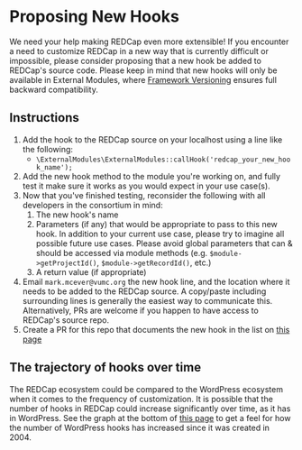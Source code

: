# Proposing New Hooks

We need your help making REDCap even more extensible!  If you encounter a need to customize REDCap in a new way that is currently difficult or impossible, please consider proposing that a new hook be added to REDCap's source code.  Please keep in mind that new hooks will only be available in External Modules, where [Framework Versioning](versions/README.md) ensures full backward compatibility.

## Instructions
1. Add the hook to the REDCap source on your localhost using a line like the following:
    - `\ExternalModules\ExternalModules::callHook('redcap_your_new_hook_name');`
1. Add the new hook method to the module you're working on, and fully test it make sure it works as you would expect in your use case(s).
1. Now that you've finished testing, reconsider the following with all developers in the consortium in mind:
    1. The new hook's name
    1. Parameters (if any) that would be appropriate to pass to this new hook.  In addition to your current use case, please try to imagine all possible future use cases.  Please avoid global parameters that can & should be accessed via module methods (e.g. `$module->getProjectId()`, `$module->getRecordId()`, etc.)
    1. A return value (if appropriate)
1. Email `mark.mcever@vumc.org` the new hook line, and the location where it needs to be added to the REDCap source. A copy/paste including surrounding lines is generally the easiest way to communicate this.  Alternatively, PRs are welcome if you happen to have access to REDCap's source repo.
1. Create a PR for this repo that documents the new hook in the list on [this page](hooks.md)

## The trajectory of hooks over time
The REDCap ecosystem could be compared to the WordPress ecosystem when it comes to the frequency of customization.  It is possible that the number of hooks in REDCap could increase significantly over time, as it has in WordPress.  See the graph at the bottom of [this page](https://adambrown.info/p/wp_hooks) to get a feel for how the number of WordPress hooks has increased since it was created in 2004.
